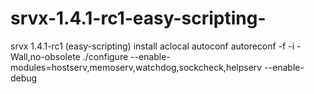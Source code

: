 # srvx-1.4.1-rc1-easy-scripting-
srvx 1.4.1-rc1 (easy-scripting)
install
aclocal
autoconf
autoreconf -f -i -Wall,no-obsolete
./configure  --enable-modules=hostserv,memoserv,watchdog,sockcheck,helpserv --enable-debug
